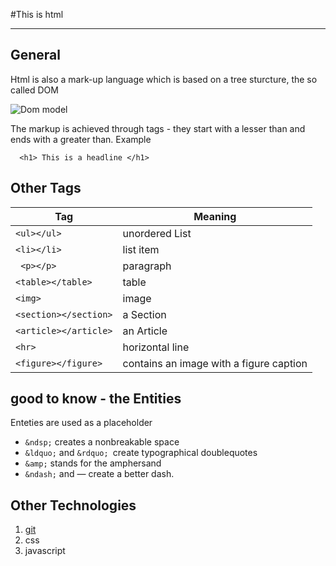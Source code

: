 #This is html 

---
## General
Html is also a mark-up language which is based on a tree sturcture, the so called DOM 

![Dom model](https://upload.wikimedia.org/wikipedia/commons/thumb/5/5a/DOM-model.svg/220px-DOM-model.svg.png)

The markup is achieved through tags - they start with a lesser than and ends with a greater than. Example

`   <h1> This is a headline </h1>     `

## Other Tags

| Tag|Meaning|
| ---| ---| 
| `<ul></ul>` |unordered List|
| `<li></li>` |list item|
|` <p></p>` |paragraph|
|` <table></table> `|table|
| `<img>`|image|
| `<section></section>` |a Section|
| `<article></article>` |an Article|
| `<hr>`|horizontal line|
| `<figure></figure>` | contains an image with a figure caption|

## good to know - the Entities
Enteties are used as a placeholder 
- `&ndsp;` creates a nonbreakable space
- `&ldquo;` and `&rdquo; `create typographical doublequotes
- `&amp;` stands for the amphersand
- `&ndash;` and &mdash; create a better dash.


## Other Technologies
1. [git](git.md)
2. css
3. javascript
